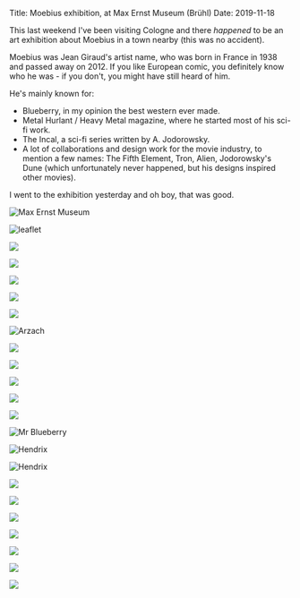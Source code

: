 Title: Moebius exhibition, at Max Ernst Museum (Brühl)
Date: 2019-11-18

This last weekend I've been visiting Cologne and there _happened_ to be an art exhibition about Moebius in a town nearby (this was no accident).

Moebius was Jean Giraud's artist name, who was born in France in 1938 and passed away on 2012. If you like European comic, you definitely know who he was - if you don't, you might have still heard of him.

He's mainly known for:
- Blueberry, in my opinion the best western ever made.
- Metal Hurlant / Heavy Metal magazine, where he started most of his sci-fi work.
- The Incal, a sci-fi series written by A. Jodorowsky.
- A lot of collaborations and design work for the movie industry, to mention a few names: The Fifth Element, Tron, Alien, Jodorowsky's Dune (which unfortunately never happened, but his designs inspired other movies).

I went to the exhibition yesterday and oh boy, that was good.

![Max Ernst Museum](https://i.imgur.com/kGXUNM2.jpg)

![leaflet](https://i.imgur.com/mv5GRoJ.jpg)

![](https://i.imgur.com/W5zv4RQ.jpg)

![](https://i.imgur.com/5jL1Mcw.jpg)

![](https://i.imgur.com/mJ2xqrx.jpg)

![](https://i.imgur.com/LDQx6PQ.jpg)

![](https://i.imgur.com/laEur1z.jpg)

![Arzach](https://i.imgur.com/51queCe.jpg)

![](https://i.imgur.com/B3EmgoN.jpg)

![](https://i.imgur.com/B00Zi1l.jpg)

![](https://i.imgur.com/kIsla7d.jpg)

![](https://i.imgur.com/umcR2gn.jpg)

![](https://i.imgur.com/ybX33uw.jpg)

![Mr Blueberry](https://i.imgur.com/H6NvkZR.jpg)

![Hendrix](https://i.imgur.com/UTYF9zY.jpg)

![Hendrix](https://i.imgur.com/eUaxrQ2.jpg)

![](https://i.imgur.com/ozvRAP8.jpg)

![](https://i.imgur.com/MisC9km.jpg)

![](https://i.imgur.com/P76RrKx.jpg)

![](https://i.imgur.com/asesEsL.jpg)

![](https://i.imgur.com/Fxb2sZo.jpg)

![](https://i.imgur.com/g1SFsYI.jpg)

![](https://i.imgur.com/jujyzy3.jpg)
